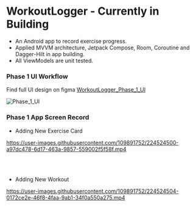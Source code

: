 # WorkoutLogger - Currently in Building
 - An Android app to record exercise progress.
 - Applied MVVM architecture, Jetpack Compose, Room, Coroutine and Dagger-Hilt in app building.
 - All ViewModels are unit tested.

### Phase 1 UI Workflow
Find full UI design on figma [WorkoutLogger_Phase_1_UI](https://www.figma.com/file/JDdrY8xQiJjWFTdvvgIP5A/workoutLogger-wireFrame?node-id=0%3A1&t=Nq5rzM9qMNnP4mqu-1)  

![Phase_1_UI](https://user-images.githubusercontent.com/109891752/224524490-e556c5d0-03d2-4232-9273-8bbf09aef3f2.JPG)

### Phase 1 App Screen Record
 - Adding New Exercise Card

https://user-images.githubusercontent.com/109891752/224524500-a97dc478-6d17-463a-9857-559002f5f58f.mp4


<br/><br/>
 - Adding New Workout

https://user-images.githubusercontent.com/109891752/224524504-0172ce2e-46f8-4faa-9ab1-34f0a550a275.mp4



